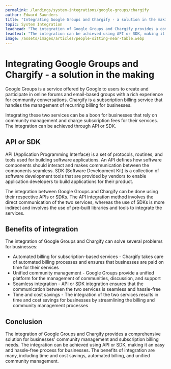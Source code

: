 ```yaml
---
permalink: /landings/system-integrations/google-groups/chargify
author: Edward Saunders
title: "Integrating Google Groups and Chargify - a solution in the making"
topic: System Integration
leadhead: "The integration of Google Groups and Chargify provides a comprehensive solution for businesses' community management and subscription billing needs"
leadtext: "The integration can be achieved using API or SDK, making it an easy and hassle-free process for businesses. The benefits of integration are many, including time and cost savings, automated billing, and unified community management."
image: /assets/images/articles/people-sitting-near-table.webp
---
```

<div class="arttext">	<h1>Integrating Google Groups and Chargify - a solution in the making</h1>
	<p>Google Groups is a service offered by Google to users to create and participate in online forums and email-based groups with a rich experience for community conversations. Chargify is a subscription billing service that handles the management of recurring billing for businesses.</p>
	<p>Integrating these two services can be a boon for businesses that rely on community management and charge subscription fees for their services. The integration can be achieved through API or SDK.</p>
	<h2>API or SDK</h2>
	<p>API (Application Programming Interface) is a set of protocols, routines, and tools used for building software applications. An API defines how software components should interact and makes communication between the components seamless. SDK (Software Development Kit) is a collection of software development tools that are provided by vendors to enable application developers to build applications for their product.</p>
	<p>The integration between Google Groups and Chargify can be done using their respective APIs or SDKs. The API integration method involves the direct communication of the two services, whereas the use of SDKs is more indirect and involves the use of pre-built libraries and tools to integrate the services.</p>
	<h2>Benefits of integration</h2>
	<p>The integration of Google Groups and Chargify can solve several problems for businesses:</p>
	<ul>
		<li>Automated billing for subscription-based services - Chargify takes care of automated billing processes and ensures that businesses are paid on time for their services</li>
		<li>Unified community management - Google Groups provide a unified platform for the management of communities, discussion, and support</li>
		<li>Seamless integration - API or SDK integration ensures that the communication between the two services is seamless and hassle-free</li>
		<li>Time and cost savings - The integration of the two services results in time and cost savings for businesses by streamlining the billing and community management processes</li>
	</ul>
	<h2>Conclusion</h2>
	<p>The integration of Google Groups and Chargify provides a comprehensive solution for businesses' community management and subscription billing needs. The integration can be achieved using API or SDK, making it an easy and hassle-free process for businesses. The benefits of integration are many, including time and cost savings, automated billing, and unified community management.</p>
</div>